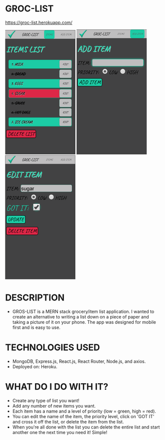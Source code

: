 # GROC-LIST

https://groc-list.herokuapp.com/

<img src="https://github.com/jeremyjmaloney/groc-list/blob/master/images/GROC-LIST.png" width="225px" height="auto"> <img src="https://github.com/jeremyjmaloney/groc-list/blob/master/images/ADD-ITEM.png" width="225px" height="auto"> <img src="https://github.com/jeremyjmaloney/groc-list/blob/master/images/EDIT-ITEM.png" width="225px" height="auto">

# DESCRIPTION

- GROS-LIST is a MERN stack grocery/item list application. I wanted to create an alternative to writing a list down on a piece of paper and taking a picture of it on your phone. The app was designed for mobile first and is easy to use.

# TECHNOLOGIES USED

- MongoDB, Express.js, React.js, React Router, Node.js, and axios.
- Deployed on: Heroku.

# WHAT DO I DO WITH IT?

- Create any type of list you want!
- Add any number of new items you want.
- Each item has a name and a level of priority (low = green, high = red).
- You can edit the name of the item, the priority level, click on 'GOT IT' and cross it off the list, or delete the item from the list.
- When you're all done with the list you can delete the entire list and start another one the next time you need it! Simple!
